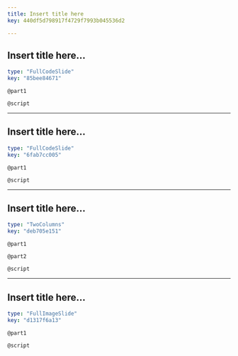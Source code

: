 ```yaml
---
title: Insert title here
key: 440df5d798917f4729f7993b045536d2

---
```

## Insert title here...
  
```yaml
type: "FullCodeSlide"
key: "85bee84671"
```


`@part1`



`@script`



---
## Insert title here...
  
```yaml
type: "FullCodeSlide"
key: "6fab7cc005"
```


`@part1`



`@script`



---
## Insert title here...
  
```yaml
type: "TwoColumns"
key: "deb705e151"
```


`@part1`



`@part2`



`@script`



---
## Insert title here...
  
```yaml
type: "FullImageSlide"
key: "d1317f6a13"
```


`@part1`



`@script`


